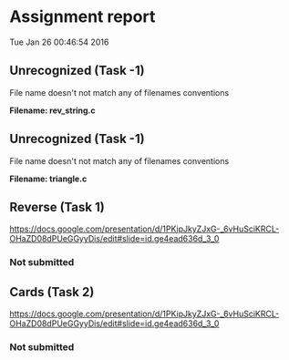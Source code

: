# Assignment report
Tue Jan 26 00:46:54 2016
## Unrecognized (Task -1)
File name doesn't not match any of filenames conventions

**Filename: rev_string.c**
## Unrecognized (Task -1)
File name doesn't not match any of filenames conventions

**Filename: triangle.c**
## Reverse (Task 1)
https://docs.google.com/presentation/d/1PKipJkyZJxG-_6vHuSciKRCL-OHaZD08dPUeGGyyDis/edit#slide=id.ge4ead636d_3_0

### Not submitted
## Cards (Task 2)
https://docs.google.com/presentation/d/1PKipJkyZJxG-_6vHuSciKRCL-OHaZD08dPUeGGyyDis/edit#slide=id.ge4ead636d_3_0

### Not submitted
